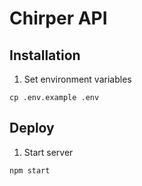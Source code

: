 # Chirper API
## Installation
1. Set environment variables
  
```
cp .env.example .env
```

## Deploy
1. Start server

```
npm start
```